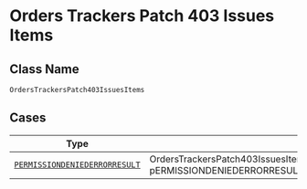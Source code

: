 
# Orders Trackers Patch 403 Issues Items

## Class Name

`OrdersTrackersPatch403IssuesItems`

## Cases

| Type | Factory Method |
|  --- | --- |
| [`PERMISSIONDENIEDERRORRESULT`](../../../doc/models/permissiondeniederrorresult.md) | OrdersTrackersPatch403IssuesItems.fromPERMISSIONDENIEDERRORRESULT(PERMISSIONDENIEDERRORRESULT pERMISSIONDENIEDERRORRESULT) |

